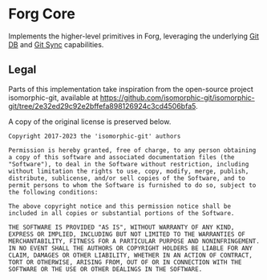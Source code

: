 # Forg Core

Implements the higher-level primitives in Forg, leveraging the underlying [Git DB](../git/db) and [Git Sync](../git/sync) capabilities.


## Legal

Parts of this implementation take inspiration from the open-source project isomorphic-git,
available at https://github.com/isomorphic-git/isomorphic-git/tree/2e32ed29c92e2bffefa898126924c3cd4506bfa5.

A copy of the original license is preserved below.

```
Copyright 2017-2023 the 'isomorphic-git' authors

Permission is hereby granted, free of charge, to any person obtaining a copy of this software and associated documentation files (the "Software"), to deal in the Software without restriction, including without limitation the rights to use, copy, modify, merge, publish, distribute, sublicense, and/or sell copies of the Software, and to permit persons to whom the Software is furnished to do so, subject to the following conditions:

The above copyright notice and this permission notice shall be included in all copies or substantial portions of the Software.

THE SOFTWARE IS PROVIDED "AS IS", WITHOUT WARRANTY OF ANY KIND, EXPRESS OR IMPLIED, INCLUDING BUT NOT LIMITED TO THE WARRANTIES OF MERCHANTABILITY, FITNESS FOR A PARTICULAR PURPOSE AND NONINFRINGEMENT. IN NO EVENT SHALL THE AUTHORS OR COPYRIGHT HOLDERS BE LIABLE FOR ANY CLAIM, DAMAGES OR OTHER LIABILITY, WHETHER IN AN ACTION OF CONTRACT, TORT OR OTHERWISE, ARISING FROM, OUT OF OR IN CONNECTION WITH THE SOFTWARE OR THE USE OR OTHER DEALINGS IN THE SOFTWARE.
```

